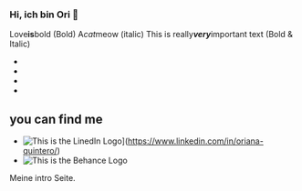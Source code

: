 ### Hi, ich bin Ori :honeybee:

Love**is**bold  (Bold)
A*cat*meow  (italic)
This is really***very***important text (Bold & Italic)

-
-
-
-

## you can find me
- ![This is the LinedIn Logo](https://img.shields.io/badge/LinkedIn-0077B5?style=for-the-badge&logo=linkedin&logoColor=white)](https://www.linkedin.com/in/oriana-quintero/)
- ![This is the Behance Logo](https://img.shields.io/badge/Behance-0054F7?style=for-the-badge&logo=behance&logoColor=white)

Meine intro Seite.
